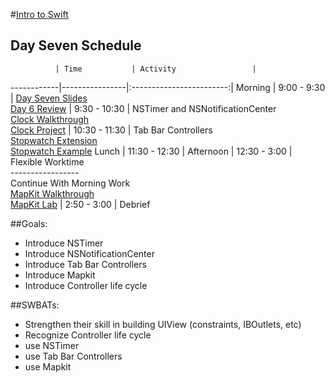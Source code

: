 #[Intro to Swift](https://github.com/upperlinecode/intro-to-swift)
## Day Seven Schedule
 	          |	Time           | Activity                 |
------------|----------------|:------------------------:|
 Morning	   |  9:00 - 9:30   | [Day Seven Slides]() <br> [Day 6 Review]()
        	   |  9:30 - 10:30  | NSTimer and NSNotificationCenter <br> [Clock Walkthrough](https://github.com/upperlinecode/intro-to-swift/blob/master/day-7/clock-walkthrough.md) <br> [Clock Project](https://github.com/upperlinecode/intro-to-swift/tree/master/day-7/Clock)
            |  10:30 - 11:30 | Tab Bar Controllers <br> [Stopwatch Extension](https://github.com/upperlinecode/intro-to-swift/blob/master/day-7/stopwatch-extension.md) <br> [Stopwatch Example]()
 Lunch      |  11:30 - 12:30 | 
 Afternoon  |  12:30 - 3:00  | Flexible Worktime <br> ----------------- <br> Continue With Morning Work <br> [MapKit Walkthrough](https://github.com/upperlinecode/intro-to-swift/blob/master/day-7/mapkit-walkthrough.md) <br> [MapKit Lab](https://github.com/upperlinecode/intro-to-swift/blob/master/day-7/mapkit-lab.md)
       	    |  2:50 - 3:00   | Debrief

##Goals:
- Introduce NSTimer
- Introduce NSNotificationCenter
- Introduce Tab Bar Controllers
- Introduce Mapkit
- Introduce Controller life cycle

##SWBATs:
- Strengthen their skill in building UIView (constraints, IBOutlets, etc)
- Recognize Controller life cycle
- use NSTimer
- use Tab Bar Controllers
- use Mapkit

